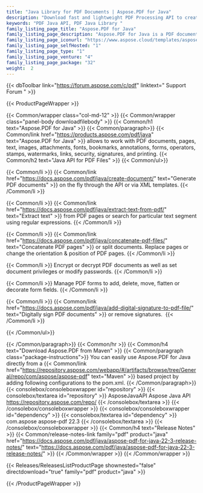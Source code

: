 ```yaml
---
title: "Java Library for PDF Documents | Aspose.PDF for Java"
description: "Download fast and lightweight PDF Processing API to create, modify, render, secure PDF files. API also supports working with TXT, HTML, PCL, XML, XPS and image file formats. "
keywords: "PDF Java API, PDF Java Library "
family_listing_page_title: "Aspose.PDF for Java"
family_listing_page_description: "Aspose.PDF for Java is a PDF document creation API that enables Java applications to read, write and manipulate PDF documents without using Adobe Acrobat. It supports working with PDF, XFA, TXT, HTML, PCL, XML, XPS and image file formats."
family_listing_page_iconurl: "https://www.aspose.cloud/templates/aspose/App_Themes/V3/images/pdf/272x272/aspose_pdf-for-java-min.png"
family_listing_page_selfHosted: "1"
family_listing_page_type: "1"
family_listing_page_venture: "4"
family_listing_page_package: "32"
weight:  2
---
```


{{< dbToolbar link="https://forum.aspose.com/c/pdf" linktext=" Support Forum " >}}


{{< ProductPageWrapper >}}

<!-- ProductPageContent-->
{{< Common/wrapper class="col-md-12" >}}
{{< Common/wrapper class="panel-body downloadfilebody" >}}
{{< Common/h1 text="Aspose.PDF for Java" >}}
{{< Common/paragraph>}}
{{< Common/link href="https://products.aspose.com/pdf/java" text="Aspose.PDF for Java"  >}} allows to work with PDF documents, pages, text, images, attachments, fonts, bookmarks, annotations, forms, operators, stamps, watermarks, links, security, signatures, and printing.
{{< Common/h2 text="Java API for PDF Files"  >}}
 {{< Common/ul>}}
 
   {{< Common/li >}} {{< Common/link href="https://docs.aspose.com/pdf/java/create-document/" text="Generate PDF documents"  >}} on the fly through the API or via XML templates. {{< /Common/li >}}

   {{< Common/li >}} {{< Common/link href="https://docs.aspose.com/pdf/java/extract-text-from-pdf/" text="Extract text"  >}} from PDF pages or search for particular text segment using regular expressions. {{< /Common/li >}}

   {{< Common/li >}} {{< Common/link href="https://docs.aspose.com/pdf/java/concatenate-pdf-files/" text="Concatenate PDF pages"  >}} or split documents. Replace pages or change the orientation & position of PDF pages. {{< /Common/li >}}

   {{< Common/li >}} Encrypt or decrypt PDF documents as well as set document privileges or modify passwords. {{< /Common/li >}}

   {{< Common/li >}} Manage PDF forms to add, delete, move, flatten or decorate form fields. {{< /Common/li >}}

   {{< Common/li >}} {{< Common/link href="https://docs.aspose.com/pdf/java/add-digital-signature-to-pdf-file/" text="Digitally sign PDF documents"  >}} or remove signatures.&nbsp; {{< /Common/li >}}

 {{< /Common/ul>}}

{{< /Common/paragraph>}}
{{< Common/hr >}}
{{< Common/h4 text="Download Aspose.PDF from Maven"  >}}
{{< Common/paragraph class="package-instructions">}}
You can easily use Aspose.PDF for Java directly from a {{< Common/link href="https://repository.aspose.com/webapp/#/artifacts/browse/tree/General/repo/com/aspose/aspose-pdf" text="Maven"  >}} based project by adding following configurations to the pom.xml.
 {{< /Common/paragraph>}}
{{< consolebox/consoleboxwrapper id="repository" >}}
       {{< consolebox/textarea id="repository" >}} <repository>
    <id>AsposeJavaAPI</id>
    <name>Aspose Java API</name>
    <url>https://repository.aspose.com/repo/</url>
</repository> {{< /consolebox/textarea >}}
{{< /consolebox/consoleboxwrapper >}}
{{< consolebox/consoleboxwrapper id="dependency" >}}
       {{< consolebox/textarea id="dependency" >}} <dependency>
    <groupId>com.aspose</groupId>
    <artifactId>aspose-pdf</artifactId>
    <version>22.3</version>
</dependency> {{< /consolebox/textarea >}}
{{< /consolebox/consoleboxwrapper >}}
{{< Common/h4 text="Release Notes"  >}}
{{< Common/release-notes-link family="pdf" product="java" href="https://docs.aspose.com/pdf/java/aspose-pdf-for-java-22-3-release-notes/" text="https://docs.aspose.com/pdf/java/aspose-pdf-for-java-22-3-release-notes/"  >}}
{{< /Common/wrapper >}}
{{< /Common/wrapper >}}

<!-- /ProductPageContent-->



<!-- ReleasesListProductPage-->
   {{< Releases/ReleasesListProductPage shownested="false"  directdownload="true" family="pdf" product="java" >}}
<!-- /ReleasesListProductPage-->

{{< /ProductPageWrapper >}}

